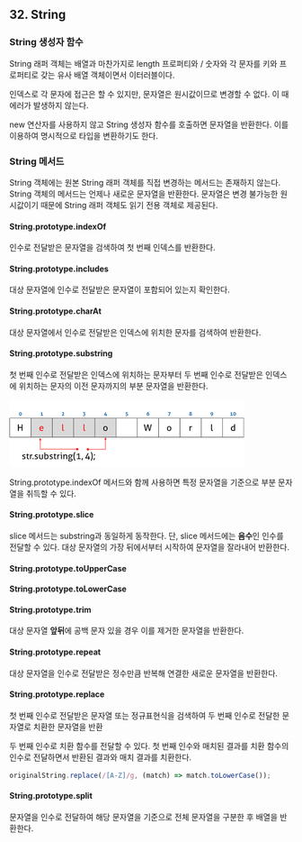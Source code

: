 ## 32. String

### String 생성자 함수

String 래퍼 객체는 배열과 마찬가지로 length 프로퍼티와 / 숫자와 각 문자를 키와 프로퍼티로 갖는 유사 배열 객체이면서 이터러블이다.

인덱스로 각 문자에 접근은 할 수 있지만, 문자열은 원시값이므로 변경할 수 없다.
이 때 에러가 발생하지 않는다.

new 연산자를 사용하지 않고 String 생성자 함수를 호출하면 문자열을 반환한다.
이를 이용하여 명시적으로 타입을 변환하기도 한다.

### String 메서드

String 객체에는 원본 String 래퍼 객체를 직접 변경하는 메서드는 존재하지 않는다.
String 객체의 메서드는 언제나 새로운 문자열을 반환한다.
문자열은 변경 불가능한 원시값이기 때문에 String 래퍼 객체도 읽기 전용 객체로 제공된다.

#### String.prototype.indexOf

인수로 전달받은 문자열을 검색하여 첫 번째 인덱스를 반환한다.

#### String.prototype.includes

대상 문자열에 인수로 전달받은 문자열이 포함되어 있는지 확인한다.

#### String.prototype.charAt

대상 문자열에서 인수로 전달받은 인덱스에 위치한 문자를 검색하여 반환한다.

#### String.prototype.substring

첫 번째 인수로 전달받은 인덱스에 위치하는 문자부터 두 번째 인수로 전달받은 인덱스에 위치하는 문자의 이전 문자까지의 부분 문자열을 반환한다.

![alt text](image.png)

String.prototype.indexOf 메서드와 함께 사용하면 특정 문자열을 기준으로 부분 문자열을 취득할 수 있다.

#### String.prototype.slice

slice 메서드는 substring과 동일하게 동작한다.
단, slice 메서드에는 **음수**인 인수를 전달할 수 있다.
대상 문자열의 가장 뒤에서부터 시작하여 문자열을 잘라내어 반환한다.

#### String.prototype.toUpperCase

#### String.prototype.toLowerCase

#### String.prototype.trim

대상 문자열 **앞뒤**에 공백 문자 있을 경우 이를 제거한 문자열을 반환한다.

#### String.prototype.repeat

대상 문자열을 인수로 전달받은 정수만큼 반복해 연결한 새로운 문자열을 반환한다.

#### String.prototype.replace

첫 번째 인수로 전달받은 문자열 또는 정규표현식을 검색하여 두 번째 인수로 전달한 문자열로 치환한 문자열을 반환

두 번째 인수로 치환 함수를 전달할 수 있다.
첫 번째 인수와 매치된 결과를 치환 함수의 인수로 전달하면서 반환된 결과와 매치 결과를 치환한다.

```js
originalString.replace(/[A-Z]/g, (match) => match.toLowerCase());
```

#### String.prototype.split

문자열을 인수로 전달하여 해당 문자열을 기준으로 전체 문자열을 구분한 후 배열을 반환한다.
